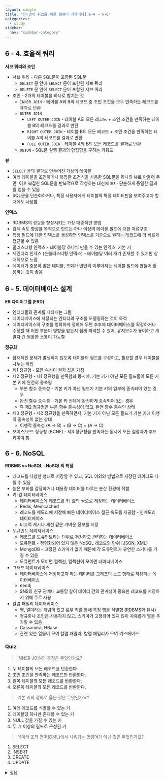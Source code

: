```yaml
---
layout: single
title: "[이것이 취업을 위한 컴퓨터 과학이다] 6-4 ~ 6-6"
categories:
  - study
sidebar:
  nav: "sidebar-category"
---
```


## 6 - 4. 효율적 쿼리

**서브 쿼리와 조인**
- 서브 쿼리 - 다른 SQL문이 포함된 SQL문
  - `SELECT` 문 안에 `SELECT` 문이 포함된 서브 쿼리
  - `DELETE` 문 안에 `SELECT` 문이 포함된 서브 쿼리
- 조인 - 2개의 테이블을 하나로 합치는 것
  - `INNER JOIN` - 테이블 A와 B의 레코드 중 조인 조건을 모두 만족하는 레코드를 결과로 반환
  - `OUTER JOIN`
    - `LEFT OUTER JOIN` - 테이블 A의 모든 레코드 + 조인 조건을 만족하는 테이블 B의 레코드를 결과로 반환
    - `RIGHT OUTER JOIN` - 테이블 B의 모든 레코드 + 조인 조건을 만족하는 테이블 A의 레코드를 결과로 반환
    - `FULL OUTER JOIN` - 테이블 A와 B의 모든 레코드를 결과로 반환
  - `UNION` - SQL문 실행 결과의 합집합을 구하는 키워드
 
**뷰**
- `SELECT` 문의 결과로 만들어진 가상의 테이블
- 여러 테이블을 조인하거나 복잡한 조건식을 사용한 SQL문을 하나의 뷰로 만들어 두면, 이후 복잡한 SQL문을 반복적으로 작성하는 대신에 보다 단순하게 동일한 결과를 얻을 수 있음
- SQL문을 단순화하거나, 특정 사용자에게 테이블의 특정 데이터만을 보여주고자 할 때에도 사용함
 

**인덱스**
- RDBMS의 성능을 향상시키는 가장 대중적인 방법
- 검색 속도 향상을 목적으로 만드는 하나 이상의 테이블 필드에 대한 자료구조
- 특정 필드에 대한 인덱스를 생성하면 인덱스를 기준으로 원하는 레코드에 더 빠르게 접근할 수 있음
- 클러스터형 인덱스 - 테이블당 하나씩 만들 수 있는 인덱스. 기본 키
- 세컨더리 인덱스 (논클러스터형 인덱스) - 테이블당 여러 개가 존재할 수 있지만 상대적으로 느림
- 데이터가 충분히 많은 데이블, 조회가 빈번히 이루어지는 테이블 필드에 만들어 활용하는 것이 좋음
 

## 6 - 5. 데이터베이스 설계

**ER 다이어그램 (ERD)**
- 엔티티들의 관계를 나타내는 그림
- 데이터베이스에 저장되는 엔티티의 구조를 모델링하는 것이 목적
- 데이터베이스의 구조를 명확하게 정의해 두면 추후에 데이터베이스를 확장하거나 수정할 때 어떤 부분이 영향을 받는지 쉽게 파악할 수 있어, 유지보수가 용이하고 개발자 간 원활한 소통이 가능함
 
**정규화**
- 잠재적인 문제가 발생하지 않도록 테이블의 필드를 구성하고, 필요할 경우 테이블을 나누는 작업
- 제1 정규형 - 모든 속성이 원자 값을 가짐
- 제2 정규형 - 제1 정규형을 만족함과 동시에, 기본 키가 아닌 모든 필드들이 모든 기본 키에 완전히 종속됨
  - 부분 함수 종속성 - 기본 키가 아닌 필드가 기본 키의 일부에 종속되어 있는 경우
  - 완전 함수 종속성 - 기본 키 전체에 완전하게 종속되어 있는 경우
  - 즉 제2 정규형은 부분 함수 종속성이 없고, 완전 함수 종속인 상태
- 제3 정규형 - 제2 정규형을 만족하면서, 기본 키가 아닌 모든 필드가 기본 키에 이행적 종속성이 없는 상태
  - 이행적 종속성 (A → B) + (B → C) = (A → C)
- 보이스/코드 정규형 (BCNF) - 제3 정규형을 만족하는 동시에 모든 결정자가 후보 키여야 함
 
## 6 - 6. NoSQL

**RDBMS vs NoSQL : NoSQL의 특징**
- 레코드를 다양한 형태로 저장할 수 있고, SQL 이외의 방법으로 저장된 데이터도 다룰 수 있음
- 높은 부하를 감당하거나 대용량 데이터를 다루는 분산 환경에 적합
- 키-값 데이터베이스
  - 데이터베이스에 레코드를 키-값의 쌍으로 저장하는 데이터베이스
  - Redis, Memcached
  - 레코드를 메모리에 저장해 빠른 데이터베이스 접근 속도를 제공함 - 인메모리 데이터베이스
  - 비교적 캐시나 세션 같은 가벼운 정보를 저장
- 도큐먼트 데이터베이스
  - 레코드를 도큐먼트라는 단위로 저장하고 관리하는 데이터베이스
  - 도큐먼트 - 정형화되어 있지 않은 NoSQL 레코드의 단위 (JSON, XML)
  - MongoDB - 고정된 스키마가 없기 때문에 각 도큐먼트가 유연한 스키마를 가질 수 있음
  - 도큐먼트가 모이면 컬렉션, 컬렉션이 모이면 데이터베이스
- 그래프 데이터베이스
  - 데이터베이스에 저장하고자 하는 데이터를 그래프의 노드 형태로 저장하는 데이터베이스
  - neo4j
  - SNS의 친구 관계나 교통망 같이 데이터 간의 관계성이 중요한 레코드를 저장하기 위해 주로 사용
- 칼럼 패밀리 데이터베이스
  - 행, 열이라는 개념이 있고 로우 키를 통해 특정 행을 식별함 (RDBMS와 유사)
  - 정규화나 조인은 사용하지 않고, 스키마가 고정되어 있지 않아 자유롭게 열을 추가할 수 있음
  - Cassandra, HBase
  - 관련 있는 열들이 모여 칼럼 패밀리, 칼럼 패밀리가 모여 키스페이스
 
### Quiz
> INNER JOIN의 특징은 무엇인가요?

1) 두 테이블의 모든 레코드를 반환한다.
2) 조인 조건을 만족하는 레코드만 반환한다.
3) 왼쪽 테이블의 모든 레코드를 반환한다.
4) 오른쪽 테이블의 모든 레코드를 반환한다.

> 기본 키의 정의로 옳은 것은 무엇인가요?
1) 여러 레코드를 식별할 수 있는 키
2) 테이블당 하나만 존재할 수 있는 키
3) NULL 값을 가질 수 있는 키
4) 두 개 이상의 필드로 구성된 키

> 데이터 조작 언어(DML)에서 사용되는 명령어가 아닌 것은 무엇인가요?
1) SELECT
2) INSERT
3) CREATE
4) UPDATE

 
<details>
<summary>정답</summary>
1. (2)  /  2. (2)  /  3. (3)
</details>
